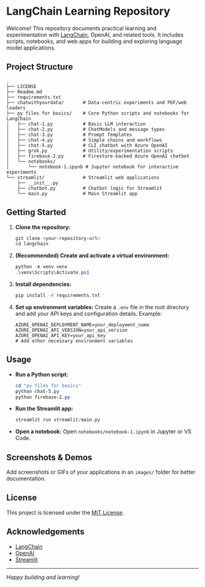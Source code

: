 # LangChain Learning Repository

Welcome! This repository documents practical learning and experimentation with [LangChain](https://python.langchain.com/), OpenAI, and related tools. It includes scripts, notebooks, and web apps for building and exploring language model applications.

## Project Structure

```
.
├── LICENSE
├── Readme.md
├── requirements.txt
├── chatwithyourdata/       # Data-centric experiments and PDF/web loaders
├── py files for basics/    # Core Python scripts and notebooks for LangChain
│   ├── chat-1.py           # Basic LLM interaction
│   ├── chat-2.py           # ChatModels and message types
│   ├── chat-3.py           # Prompt Templates
│   ├── chat-4.py           # Simple chains and workflows
│   ├── chat-5.py           # CLI chatbot with Azure OpenAI
│   ├── grok.py             # Utility/experimentation scripts
│   ├── firebase-2.py       # Firestore-backed Azure OpenAI chatbot
│   └── notebooks/
│       └── notebook-1.ipynb # Jupyter notebook for interactive experiments
└── streamlit/              # Streamlit web applications
    ├── __init__.py
    ├── chatbot.py          # Chatbot logic for Streamlit
    └── main.py             # Main Streamlit app
```

## Getting Started

1. **Clone the repository:**
    ```powershell
    git clone <your-repository-url>
    cd langchain
    ```
2. **(Recommended) Create and activate a virtual environment:**
    ```powershell
    python -m venv venv
    .\venv\Scripts\Activate.ps1
    ```
3. **Install dependencies:**
    ```powershell
    pip install -r requirements.txt
    ```
4. **Set up environment variables:**
    Create a `.env` file in the root directory and add your API keys and configuration details. Example:
    ```env
    AZURE_OPENAI_DEPLOYMENT_NAME=your_deployment_name
    AZURE_OPENAI_API_VERSION=your_api_version
    AZURE_OPENAI_API_KEY=your_api_key
    # Add other necessary environment variables
    ```

## Usage

- **Run a Python script:**
    ```powershell
    cd "py files for basics"
    python chat-5.py
    python firebase-2.py
    ```
- **Run the Streamlit app:**
    ```powershell
    streamlit run streamlit/main.py
    ```
- **Open a notebook:**
    Open `notebooks/notebook-1.ipynb` in Jupyter or VS Code.

## Screenshots & Demos

Add screenshots or GIFs of your applications in an `images/` folder for better documentation.

## License

This project is licensed under the [MIT License](LICENSE).

## Acknowledgements

- [LangChain](https://www.langchain.com/)
- [OpenAI](https://openai.com/)
- [Streamlit](https://streamlit.io/)

---

*Happy building and learning!*